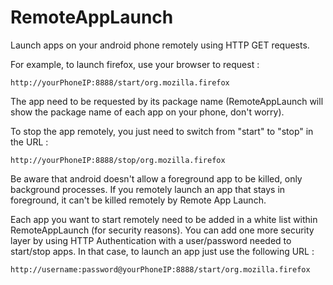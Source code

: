 # RemoteAppLaunch
Launch apps on your android phone remotely using HTTP GET requests.

For example, to launch firefox, use your browser to request :
```
http://yourPhoneIP:8888/start/org.mozilla.firefox
```

The app need to be requested by its package name (RemoteAppLaunch will show the package name of each app on your phone, don't worry).

To stop the app remotely, you just need to switch from "start" to "stop" in the URL :
```
http://yourPhoneIP:8888/stop/org.mozilla.firefox
```

Be aware that android doesn't allow a foreground app to be killed, only background processes. If you remotely launch an app that stays in foreground, it can't be killed remotely by Remote App Launch.

Each app you want to start remotely need to be added in a white list within RemoteAppLaunch (for security reasons). You can add one more security layer by using HTTP Authentication with a user/password needed to start/stop apps. In that case, to launch an app just use the following URL :
```
http://username:password@yourPhoneIP:8888/start/org.mozilla.firefox
```
